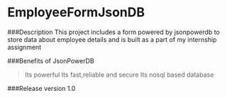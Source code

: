 # EmployeeFormJsonDB

###Description
This project includes a form powered by jsonpowerdb to store data about employee details and is built as a part of my internship assignment

###Benefits of JsonPowerDB
>Its powerful
>Its fast,reliable and secure
>Its nosql based database 

###Release version
1.0



